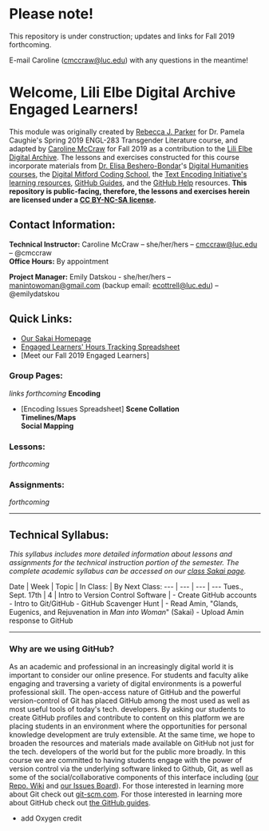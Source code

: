 # Please note!
This repository is under construction; updates and links for Fall 2019 forthcoming. 

E-mail Caroline (cmccraw@luc.edu) with any questions in the meantime! 

# Welcome, Lili Elbe Digital Archive Engaged Learners!  
This module was originally created by [Rebecca J. Parker](https://github.com/RJP43/LiliElbe_EngagedLearners) for Dr. Pamela Caughie's Spring 2019 ENGL-283 Transgender Literature course, and adapted by [Caroline McCraw](https://github.com/cmccraw) for Fall 2019 as a contribution to the [Lili Elbe Digital Archive](http://lilielbe.org/). The lessons and exercises constructed for this course incorporate materials from [Dr. Elisa Beshero-Bondar](https://github.com/ebeshero)'s [Digital Humanities courses](http://dh.newtfire.org/), the [Digital Mitford Coding School](https://digitalmitford.github.io/DigMitCS/), the [Text Encoding Initiative's learning resources](http://www.tei-c.org/Support/Learn/), [GitHub Guides](https://guides.github.com/), and the [GitHub Help](https://help.github.com/) resources. **This repository is public-facing, therefore, the lessons and exercises herein are licensed under a [CC BY-NC-SA license](https://creativecommons.org/licenses/by-nc-sa/4.0/legalcode).**      

## Contact Information:
**Technical Instructor:** Caroline McCraw – she/her/hers – cmccraw@luc.edu – @cmccraw</br>
**Office Hours:** By appointment 
  
**Project Manager:** Emily Datskou - she/her/hers – manintowoman@gmail.com  (backup email: ecottrell@luc.edu) – @emilydatskou  
  
## Quick Links:
- [Our Sakai Homepage](https://sakai.luc.edu/portal/site/ENGL_283_08E_6154_1196)        
- [Engaged Learners' Hours Tracking Spreadsheet]()  
- [Meet our Fall 2019 Engaged Learners]

### Group Pages:
*links forthcoming*
**Encoding**</br>
- [Encoding Issues Spreadsheet]
**Scene Collation**</br>
**Timelines/Maps**  
**Social Mapping**

### Lessons:
*forthcoming*

### Assignments:
*forthcoming*

--- 
  
## Technical Syllabus:
*This syllabus includes more detailed information about lessons and assignments for the technical instruction portion of the semester. The complete academic syllabus can be accessed on our [class Sakai page](https://sakai.luc.edu/portal/site/ENGL_283_08E_6154_1196).*

Date | Week | Topic | In Class: | By Next Class:
--- | --- | --- | ---
Tues., Sept. 17th | 4 | Intro to Version Control Software | - Create GitHub accounts - Intro to Git/GitHub - GitHub Scavenger Hunt | - Read Amin, "Glands, Eugenics, and Rejuvenation in *Man into Woman*" (Sakai) - Upload Amin response to GitHub
  
***  
  
### Why are we using GitHub?  
As an academic and professional in an increasingly digital world it is important to consider our online presence. For students and faculty alike engaging and traversing a variety of digital environments is a powerful professional skill. The open-access nature of GitHub and the powerful version-control of Git has placed GitHub among the most used as well as most useful tools of today's tech. developers. By asking our students to create GitHub profiles and contribute to content on this platform we are placing students in an environment where the opportunities for personal knowledge development are truly extensible. At the same time, we hope to broaden the resources and materials made available on GitHub not just for the tech. developers of the world but for the public more broadly. In this course we are committed to having students engage with the power of version control via the underlying software linked to Github, Git, as well as some of the social/collaborative components of this interface including ([our Repo. Wiki](https://github.com/RJP43/LiliElbe_EngagedLearners/wiki) and [our Issues Board](https://github.com/RJP43/LiliElbe_EngagedLearners/issues)). For those interested in learning more about Git check out [git-scm.com](https://git-scm.com/). For those interested in learning more about GitHub check out [the GitHub guides](https://guides.github.com/).  

  + add Oxygen credit
